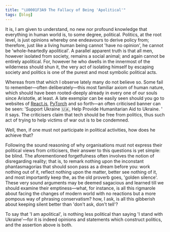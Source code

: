 ```yaml
---
title: "\U0001F3A9 The Fallacy of Being 'Apolitical'"
tags: [blog]
---
```


It is, I am given to understand, no new nor profound knowledge that everything in human world is, to some degree, political. Politics, at the root level, is just opinions whereby one endeavours to derive policy from; therefore, just like a living human being cannot 'have no opinion', he cannot be 'whole-heartedly apolitical'. A parallel apparent truth is that all men, however isolated from society, remains a social animal; and again cannot be entirely apolitical. For, however he who dwells in the innermost of the wilderness should shun it, the very act of isolating himself by escaping society and politics is one of the purest and most symbolic political acts.

Whereas from that which I observe lately many do not believe so. Some fail to remember—often deliberately—this most familiar axiom of human nature, which should have been rooted-deeply already in every one of our souls since Aristotle, at least. A late exemplar can be easily seen should you go to websites of [React.js](https://reactjs.org), [PyTorch](https://pytorch.org) and so forth—an often criticised banner can be seen: 'Support Ukraine 🇺🇦, Help Provide Humanitarian Aid to Ukraine. ' it says. The criticisers claim that tech should be free from politics, thus such act of trying to help victims of war out is to be condemned.

Well, then, if one must not participate in political activities, how does he achieve that?

Following the sound reasoning of why organisations must not express their political views from criticisers, their answer to this questions is yet simple: be blind. The aforementioned forgetfulness often involves the notion of disregarding reality; that is, to remark nothing upon the inconstant phantasmagorias that should soon pass as a dream before you: work nothing out of it, reflect nothing upon the matter, better see nothing of it, and most importantly keep the, as the old proverb goes, 'golden silence'. These very sound arguments may be deemed sagacious and learned till we should examine their emptiness—what, for instance, is all this rigmarole about facing the changes of modern world with no reactions but a more pompous way of phrasing conservatism? how, I ask, is all this gibberish about keeping silent better than 'don't ask, don't tell'?

To say that 'I am apolitical', is nothing less political than saying 'I stand with Ukraine'—for it is indeed opinions and statements which construct politics, and the assertion above is both.
